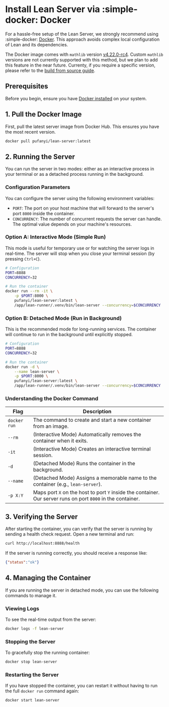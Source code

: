 # Install Lean Server via :simple-docker: Docker

For a hassle-free setup of the Lean Server, we strongly recommend using :simple-docker: [Docker](https://www.docker.com/). This approach avoids complex local configuration of Lean and its dependencies.

The Docker image comes with `mathlib` version [v4.22.0-rc4](https://github.com/leanprover-community/mathlib4/releases/tag/v4.22.0-rc4). Custom `mathlib` versions are not currently supported with this method, but we plan to add this feature in the near future. Currenty, if you require a specific version, please refer to the [build from source guide](./source.md).

## Prerequisites

Before you begin, ensure you have [Docker installed](https://docs.docker.com/engine/install/) on your system.

## 1. Pull the Docker Image

First, pull the latest server image from Docker Hub. This ensures you have the most recent version.

```bash
docker pull pufanyi/lean-server:latest
```

## 2. Running the Server

You can run the server in two modes: either as an interactive process in your terminal or as a detached process running in the background.

### Configuration Parameters

You can configure the server using the following environment variables:

-   `PORT`: The port on your host machine that will forward to the server's port `8000` inside the container.
-   `CONCURRENCY`: The number of concurrent requests the server can handle. The optimal value depends on your machine's resources.

### Option A: Interactive Mode (Simple Run)

This mode is useful for temporary use or for watching the server logs in real-time. The server will stop when you close your terminal session (by pressing `Ctrl+C`).

```bash
# Configuration
PORT=8888
CONCURRENCY=32

# Run the container
docker run --rm -it \
    -p $PORT:8000 \
    pufanyi/lean-server:latest \
    /app/lean-runner/.venv/bin/lean-server --concurrency=$CONCURRENCY
```

### Option B: Detached Mode (Run in Background)

This is the recommended mode for long-running services. The container will continue to run in the background until explicitly stopped.

```bash
# Configuration
PORT=8888
CONCURRENCY=32

# Run the container
docker run -d \
    --name lean-server \
    -p $PORT:8000 \
    pufanyi/lean-server:latest \
    /app/lean-runner/.venv/bin/lean-server --concurrency=$CONCURRENCY
```

### Understanding the Docker Command

| Flag          | Description                                                                                                |
|---------------|------------------------------------------------------------------------------------------------------------|
| `docker run`  | The command to create and start a new container from an image.                                             |
| `--rm`        | (Interactive Mode) Automatically removes the container when it exits.                                      |
| `-it`         | (Interactive Mode) Creates an interactive terminal session.                                                |
| `-d`          | (Detached Mode) Runs the container in the background.                                                      |
| `--name`      | (Detached Mode) Assigns a memorable name to the container (e.g., `lean-server`).                           |
| `-p X:Y`      | Maps port `X` on the host to port `Y` inside the container. Our server runs on port `8000` in the container. |

## 3. Verifying the Server

After starting the container, you can verify that the server is running by sending a health check request. Open a new terminal and run:

```bash
curl http://localhost:8888/health
```

If the server is running correctly, you should receive a response like:

```json
{"status":"ok"}
```

## 4. Managing the Container

If you are running the server in detached mode, you can use the following commands to manage it.

### Viewing Logs

To see the real-time output from the server:

```bash
docker logs -f lean-server
```

### Stopping the Server

To gracefully stop the running container:

```bash
docker stop lean-server
```

### Restarting the Server

If you have stopped the container, you can restart it without having to run the full `docker run` command again:

```bash
docker start lean-server
```
